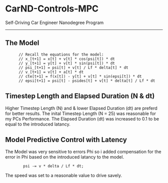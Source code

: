 # CarND-Controls-MPC
Self-Driving Car Engineer Nanodegree Program

---

## The Model

```
      // Recall the equations for the model:
      // x_[t+1] = x[t] + v[t] * cos(psi[t]) * dt
      // y_[t+1] = y[t] + v[t] * sin(psi[t]) * dt
      // psi_[t+1] = psi[t] + v[t] / Lf * delta[t] * dt
      // v_[t+1] = v[t] + a[t] * dt
      // cte[t+1] = f(x[t]) - y[t] + v[t] * sin(epsi[t]) * dt
      // epsi[t+1] = psi[t] - psides[t] + v[t] * delta[t] / Lf * dt
```


## Timestep Length and Elapsed Duration (N & dt)

Higher Timestep Length (N) and & lower Elapsed Duration (dt) are preferd for better results.
The inital Timestep Length (N = 25) was reasonable for my PCs Performance.
The Elapsed Duration (dt) was increased to 0.1 to be equal to the introduced latancy.

## Model Predictive Control with Latency

The Model was very sensitive to errors Phi so i added compensation for the error in Phi based on the introduced latancy to the model.

```           
		psi -= v * delta / Lf * dt;
```

The speed was set to a reasonable value to drive savely.